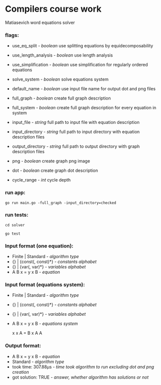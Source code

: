 # Compilers course work

Matiasevich word equations solver

### flags:

- use_eq_split - 
*boolean* use splitting equations by equidecomposability

- use_length_analysis - 
*boolean* use length analysis

- use_simplification - 
*boolean* use simplification for regularly ordered equations

- solve_system - 
*boolean* solve equations system

- default_name - 
*boolean* use input file name for output dot and png files

- full_graph - 
*boolean* create full graph description

- full_system - 
*boolean* create full graph description for every equation in system

- input_file - 
*string* full path to input file with equation description

- input_directory - 
*string* full path to input directory with equation description files

- output_directory - 
*string* full path to output directory with graph description files

- png - 
*boolean* create graph png image

- dot - 
*boolean* create graph dot description

- cycle_range - 
*int* cycle depth

### run app:

` go run main.go -full_graph -input_directory=checked `

### run tests:

` cd solver `

`go test `


### Input format (one equation):

- Finite | Standard - *algorithm type*
- {} | {const(, const)*}  - *constants alphabet*
- {} | {var(, var)*} - *variables alphabet*
- A B x = y x B - *equation*

### Input format (equations system):

- Finite | Standard - *algorithm type*
- {} | {const(, const)*}  - *constants alphabet*
- {} | {var(, var)*} - *variables alphabet*
- A B x = y x B - *equations system*

  x x A = B x A A

### Output format:

- A B x = y x B - *equation*
- Standard - *algorithm type*
- took time: 307.88µs - *time took algorithm to run excluding dot and png creation*
- got solution: TRUE - *answer, whether algorithm has solutions or not*